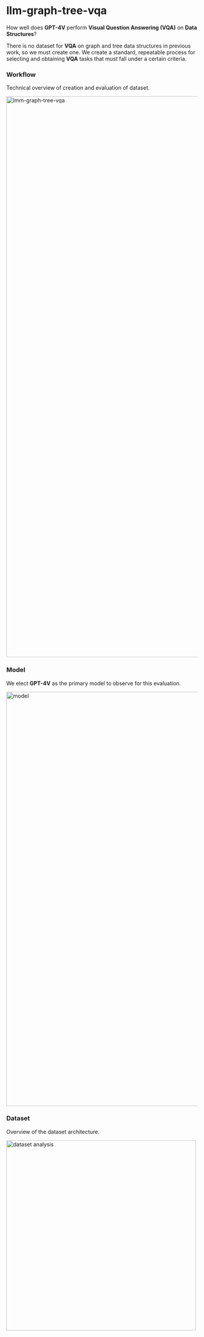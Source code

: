 # llm-graph-tree-vqa

How well does **GPT-4V** perform **Visual Question Answering (VQA)** on **Data Structures**?

There is no dataset for **VQA** on graph and tree data structures in previous work, so we must create one. We create a standard, repeatable process for selecting and obtaining **VQA** tasks that must fall under a certain criteria.

### Workflow
Technical overview of creation and evaluation of dataset.

<img width="1472" alt="lmm-graph-tree-vqa" src="https://github.com/gutbash/lmm-graph-tree-vqa/assets/44552816/828ceb7c-a682-4ab2-ad47-7ba972c7ab53">

### Model
We elect **GPT-4V** as the primary model to observe for this evaluation.

<img width="1087" alt="model" src="https://github.com/gutbash/lmm-graph-tree-vqa/assets/44552816/9fa31867-6af8-4db7-858c-21efc3e3e199">

### Dataset
Overview of the dataset architecture.

<img width="499" alt="dataset analysis" src="https://github.com/gutbash/lmm-graph-tree-vqa/assets/44552816/df2150f8-a86c-4f14-bd5d-a42ff58b7d0a">
